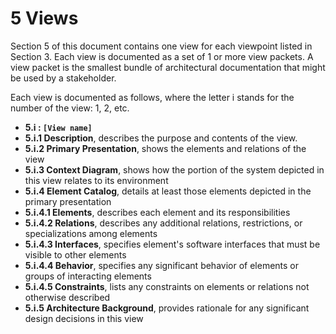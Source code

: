 # 5 Views

Section 5 of this document contains one view for each viewpoint listed in Section 3. Each view is documented as a set of 1 or more view packets. A view packet is the smallest bundle of architectural documentation that might be used by a stakeholder.

Each view is documented as follows, where the letter i stands for the number of the view: 1, 2, etc.
- **5.i : `[View name]`**
- **5.i.1 Description**, describes the purpose and contents of the view.
- **5.i.2 Primary Presentation**, shows the elements and relations of the view
- **5.i.3 Context Diagram**, shows how the portion of the system depicted in this view relates to its environment
- **5.i.4 Element Catalog**, details at least those elements depicted in the primary presentation
- **5.i.4.1 Elements**, describes each element and its responsibilities
- **5.i.4.2 Relations**, describes any additional relations, restrictions, or specializations among elements
- **5.i.4.3 Interfaces**, specifies element's software interfaces that must be visible to other elements
- **5.i.4.4 Behavior**, specifies any significant behavior of elements or groups of interacting elements
- **5.i.4.5 Constraints**, lists any constraints on elements or relations not otherwise described
- **5.i.5 Architecture Background**, provides rationale for any significant design decisions in this view

